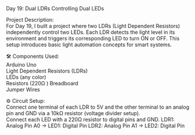 Day 19: Dual LDRs Controlling Dual LEDs

Project Description:  
For Day 19, I built a project where two LDRs (Light Dependent Resistors) independently control two LEDs. Each LDR detects the light level in its environment and triggers its corresponding LED to turn ON or OFF. This setup introduces basic light automation concepts for smart systems.

🛠️ Components Used:   
Arduino Uno  
Light Dependent Resistors (LDRs)  
LEDs (any color)  
Resistors (220Ω )
Breadboard   
Jumper Wires  

⚙️ Circuit Setup:  
Connect one terminal of each LDR to 5V and the other terminal to an analog pin and GND via a 10kΩ resistor (voltage divider setup).  
Connect each LED with a 220Ω resistor to digital pins and GND.
LDR1: Analog Pin A0 → LED1: Digital Pin 
LDR2: Analog Pin A1 → LED2: Digital Pin 
